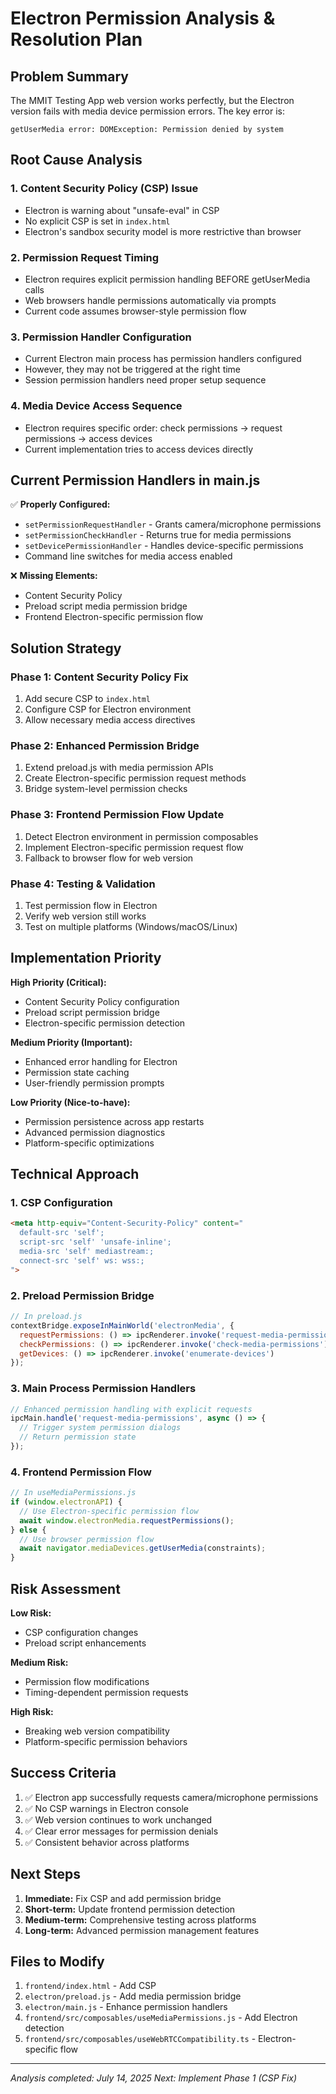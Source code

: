 # Electron Permission Analysis & Resolution Plan

## Problem Summary

The MMIT Testing App web version works perfectly, but the Electron version fails with media device permission errors. The key error is:

```
getUserMedia error: DOMException: Permission denied by system
```

## Root Cause Analysis

### 1. **Content Security Policy (CSP) Issue**
- Electron is warning about "unsafe-eval" in CSP
- No explicit CSP is set in `index.html`
- Electron's sandbox security model is more restrictive than browser

### 2. **Permission Request Timing**
- Electron requires explicit permission handling BEFORE getUserMedia calls
- Web browsers handle permissions automatically via prompts
- Current code assumes browser-style permission flow

### 3. **Permission Handler Configuration**
- Current Electron main process has permission handlers configured
- However, they may not be triggered at the right time
- Session permission handlers need proper setup sequence

### 4. **Media Device Access Sequence**
- Electron requires specific order: check permissions → request permissions → access devices
- Current implementation tries to access devices directly

## Current Permission Handlers in main.js

✅ **Properly Configured:**
- `setPermissionRequestHandler` - Grants camera/microphone permissions
- `setPermissionCheckHandler` - Returns true for media permissions  
- `setDevicePermissionHandler` - Handles device-specific permissions
- Command line switches for media access enabled

❌ **Missing Elements:**
- Content Security Policy
- Preload script media permission bridge
- Frontend Electron-specific permission flow

## Solution Strategy

### Phase 1: Content Security Policy Fix
1. Add secure CSP to `index.html`
2. Configure CSP for Electron environment
3. Allow necessary media access directives

### Phase 2: Enhanced Permission Bridge
1. Extend preload.js with media permission APIs
2. Create Electron-specific permission request methods
3. Bridge system-level permission checks

### Phase 3: Frontend Permission Flow Update
1. Detect Electron environment in permission composables
2. Implement Electron-specific permission request flow
3. Fallback to browser flow for web version

### Phase 4: Testing & Validation
1. Test permission flow in Electron
2. Verify web version still works
3. Test on multiple platforms (Windows/macOS/Linux)

## Implementation Priority

**High Priority (Critical):**
- Content Security Policy configuration
- Preload script permission bridge
- Electron-specific permission detection

**Medium Priority (Important):**
- Enhanced error handling for Electron
- Permission state caching
- User-friendly permission prompts

**Low Priority (Nice-to-have):**
- Permission persistence across app restarts
- Advanced permission diagnostics
- Platform-specific optimizations

## Technical Approach

### 1. CSP Configuration
```html
<meta http-equiv="Content-Security-Policy" content="
  default-src 'self';
  script-src 'self' 'unsafe-inline';
  media-src 'self' mediastream:;
  connect-src 'self' ws: wss:;
">
```

### 2. Preload Permission Bridge
```javascript
// In preload.js
contextBridge.exposeInMainWorld('electronMedia', {
  requestPermissions: () => ipcRenderer.invoke('request-media-permissions'),
  checkPermissions: () => ipcRenderer.invoke('check-media-permissions'),
  getDevices: () => ipcRenderer.invoke('enumerate-devices')
});
```

### 3. Main Process Permission Handlers
```javascript
// Enhanced permission handling with explicit requests
ipcMain.handle('request-media-permissions', async () => {
  // Trigger system permission dialogs
  // Return permission state
});
```

### 4. Frontend Permission Flow
```javascript
// In useMediaPermissions.js
if (window.electronAPI) {
  // Use Electron-specific permission flow
  await window.electronMedia.requestPermissions();
} else {
  // Use browser permission flow
  await navigator.mediaDevices.getUserMedia(constraints);
}
```

## Risk Assessment

**Low Risk:**
- CSP configuration changes
- Preload script enhancements

**Medium Risk:**
- Permission flow modifications
- Timing-dependent permission requests

**High Risk:**
- Breaking web version compatibility
- Platform-specific permission behaviors

## Success Criteria

1. ✅ Electron app successfully requests camera/microphone permissions
2. ✅ No CSP warnings in Electron console
3. ✅ Web version continues to work unchanged
4. ✅ Clear error messages for permission denials
5. ✅ Consistent behavior across platforms

## Next Steps

1. **Immediate:** Fix CSP and add permission bridge
2. **Short-term:** Update frontend permission detection
3. **Medium-term:** Comprehensive testing across platforms
4. **Long-term:** Advanced permission management features

## Files to Modify

1. `frontend/index.html` - Add CSP
2. `electron/preload.js` - Add media permission bridge
3. `electron/main.js` - Enhance permission handlers
4. `frontend/src/composables/useMediaPermissions.js` - Add Electron detection
5. `frontend/src/composables/useWebRTCCompatibility.ts` - Electron-specific flow

---

*Analysis completed: July 14, 2025*
*Next: Implement Phase 1 (CSP Fix)*
